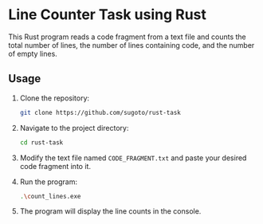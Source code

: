 # Line Counter Task using Rust

This Rust program reads a code fragment from a text file and counts the total number of lines, the number of lines containing code, and the number of empty lines.

## Usage

1. Clone the repository:
   ```bash
   git clone https://github.com/sugoto/rust-task
   ```

2. Navigate to the project directory:
   ```bash
   cd rust-task
   ```

3. Modify the text file named `CODE_FRAGMENT.txt` and paste your desired code fragment into it.

4. Run the program:
   ```bash
   .\count_lines.exe
   ```

5. The program will display the line counts in the console.
